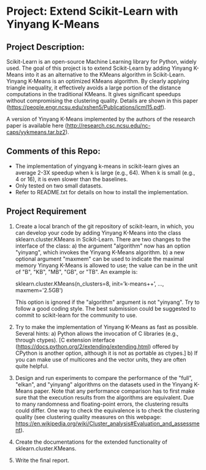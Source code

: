 # Project: Extend Scikit-Learn with Yinyang K-Means 

## Project Description:
Scikit-Learn is an open-source Machine Learning library for Python, widely used. The goal of this project is to extend Scikit-Learn by adding Yinyang K-Means into it as an alternative to the KMeans algorithm in Scikit-Learn.
Yinyang K-Means is an optimized KMeans algorithm. By clearly applying triangle inequality, it effectively avoids a large portion of the distance computations in the traditional KMeans. It gives significant speedups without compromising the clustering quality. Details are shown in this paper (https://people.engr.ncsu.edu/xshen5/Publications/icml15.pdf).

A version of Yinyang K-Means implemented by the authors of the research paper is available here (http://research.csc.ncsu.edu/nc-caps/yykmeans.tar.bz2).

## Comments of this Repo:
* The implementation of yingyang k-means in scikit-learn gives an average 2-3X speedup when k is large (e.g., 64). When k is small (e.g., 4 or 16), it is even slower than the baselines.
* Only tested on two small datasets.  
* Refer to README.txt for details on how to install the implementation. 

## Project Requirement
1) Create a local branch of the git repository of scikit-learn, in which, you can develop your code by adding Yinyang K-Means into the class sklearn.cluster.KMeans in Scikit-Learn. There are two changes to the interface of the class:
   a) the argument "algorithm" now has an option "yinyang", which invokes the Yinyang K-Means algorithm.
   b) a new optional argument "maxmem" can be used to indicate the maximal memory Yinyang K-Means is allowed to use; the value can be in the unit of "B", "KB", "MB", "GB", or "TB". An example is:

      sklearn.cluster.KMeans(n_clusters=8, init=’k-means++’, ..., maxmem='2.5GB')

   This option is ignored if the "algorithm" argument is not "yinyang".
   Try to follow a good coding style. The best submission could be suggested to commit to scikit-learn for the community to use.

2) Try to make the implementation of Yinyang K-Means as fast as possible. Several hints:
   a) Python allows the invocation of C libraries (e.g., through
   ctypes). [C extension interface (https://docs.python.org/2/extending/extending.html) offered by CPython is another
   option, although it is not as portable as ctypes.]
   b) If you can make use of multicores and the vector units, they are often quite helpful.

3) Design and run experiments to compare the performance of the "full", "elkan", and "yinyang" algorithms on the datasets used in the Yinyang K-Means paper. Note that any performance comparison has to first make sure that the execution results from the algorithms are equivalent. Due to many randomness and floating-point errors, the clustering results could differ. One way to check the equivalence is to check the clustering quality (see clustering quality measures on this webpage: https://en.wikipedia.org/wiki/Cluster_analysis#Evaluation_and_assessment).
4) Create the documentations for the extended functionality of sklearn.cluster.KMeans.
5) Write the final report.
